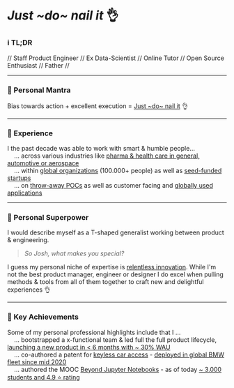 # _Just ~do~ nail it_ 👌 

### ℹ️ TL;DR

// Staff Product Engineer // Ex Data-Scientist // Online Tutor // Open Source Enthusiast // Father //

---

### 🎯 Personal Mantra

Bias towards action + excellent execution = <ins>Just ~do~ nail it</ins> 👌

---

### 📜 Experience

I the past decade was able to work with smart & humble people...<br>
&nbsp;&nbsp;&nbsp;&nbsp;... across various industries like <ins>pharma & health care in general, automotive or aerospace</ins><br>
&nbsp;&nbsp;&nbsp;&nbsp;... within <ins>global organizations</ins> (100.000+ people) as well as <ins>seed-funded startups</ins><br>
&nbsp;&nbsp;&nbsp;&nbsp;... on <ins>throw-away POCs</ins> as well as customer facing and <ins>globally used applications</ins>

---

### 🦸‍  Personal Superpower

I would describe myself as a T-shaped generalist working between product & engineering.

> _So Josh, what makes you special?_

I guess my personal niche of expertise is <ins>relentless innovation</ins>. While I'm not the best product manager, engineer or designer I do excel when pulling methods & tools from all of them together to craft new and delightful experiences 👌

---

### 🔑  Key Achievements

Some of my personal professional highlights include that I ...<br>
&nbsp;&nbsp;&nbsp;&nbsp;... bootstrapped a x-functional team & led full the full product lifecycle, <ins>launching a new product in < 6 months with ~ 30% WAU</ins><br>
&nbsp;&nbsp;&nbsp;&nbsp;... co-authored a patent for [keyless car access](https://www.bmw.com/en/innovation/bmw-digital-key-iphone-as-secure-bmw-car-key.html) - <ins>deployed in global BMW fleet since mid 2020</ins><br>
&nbsp;&nbsp;&nbsp;&nbsp;... authored the MOOC [Beyond Jupyter Notebooks](https://www.udemy.com/course/beyond-jupyter-notebooks/) - as of today <ins>~ 3.000 students and 4.9 ⭐️ rating</ins>
